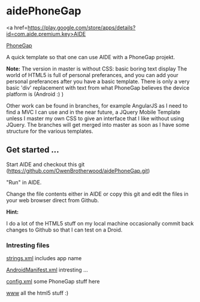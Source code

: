 <h1>aidePhoneGap</h1>

<a href=https://play.google.com/store/apps/details?id=com.aide.premium.key>AIDE</a>

<a href=http://phonegap.com>PhoneGap</a>

A quick template so that one can use AIDE with a PhoneGap projekt.

<b>Note:</b>
The version in master is without CSS: basic boring text display
The world of HTML5 is full of personal preferances, and you can add your personal preferances after you have a basic template.
There is only a very basic 'div' replacement with text from what PhoneGap believes the device platform is (Android :) )

Other work can be found in branches, for example AngularJS as I need to find a MVC I can use and in the near future, a JQuery Mobile Template unless I master my own CSS to give an interface that I like without using JQuery. The branches will get merged into master as soon as I have some structure for the various templates.


<h2>Get started ...</h2>

Start AIDE and checkout this git (https://github.com/OwenBrotherwood/aidePhoneGap.git)

"Run" in AIDE.

Change the file contents either in AIDE or copy this git and edit the files in your web browser direct from Github.

<b>Hint:</b>

I do a lot of the HTML5 stuff on my local machine occasionally commit back changes to Github so that I can test on a Droid.


<h3>Intresting files</h3>

<a href=aidePhoneGap/res/values/strings.xml>strings.xml</a> includes app name

<a href=aidePhoneGap/AndroidManifest.xml>AndroidManifest.xml</a> intresting ...

<a href=aidePhoneGap/res/xml/config.xml>config.xml</a> some PhoneGap stuff here

<a href=aidePhoneGap/assets/www>www</a> all the html5 stuff :)
